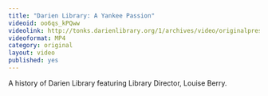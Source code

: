 ```yaml
---
title: "Darien Library: A Yankee Passion"
videoid: oo6qs_kPQww
videolink: http://tonks.darienlibrary.org/1/archives/video/originalpresentations/20091117_yankee_passion.mp4
videoformat: MP4
category: original
layout: video
published: yes
---
```


A history of Darien Library featuring Library Director, Louise Berry.